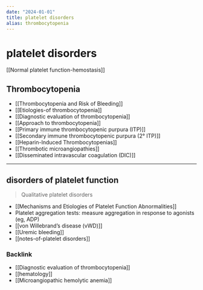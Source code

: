 ```yaml
---
date: "2024-01-01"
title: platelet disorders
alias: thrombocytopenia
---
```


# platelet disorders

[[Normal platelet function-hemostasis]]

## Thrombocytopenia

- [[Thrombocytopenia and Risk of Bleeding]]
- [[Etiologies-of thrombocytopenia]]
- [[Diagnostic evaluation of thrombocytopenia]]
- [[Approach to thrombocytopenia]]
- [[Primary immune thrombocytopenic purpura (ITP)]]
- [[Secondary immune thrombocytopenic purpura (2° ITP)]]
- [[Heparin-Induced Thrombocytopenias]]
- [[Thrombotic microangiopathies]]
- [[Disseminated intravascular coagulation (DIC)]]

---

## disorders of platelet function

> Qualitative platelet disorders

- [[Mechanisms and Etiologies of Platelet Function Abnormalities]]
- Platelet aggregation tests: measure aggregation in response to agonists (eg, ADP)
- [[von Willebrand’s disease (vWD)]]
- [[Uremic bleeding]]
- [[notes-of-platelet disorders]]

### Backlink

- [[Diagnostic evaluation of thrombocytopenia]]
- [[hematology]]
- [[Microangiopathic hemolytic anemia]]
